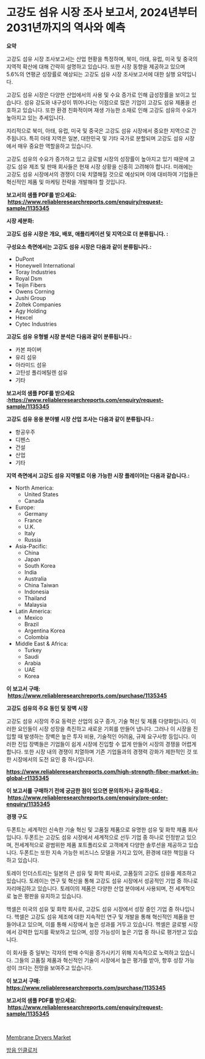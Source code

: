 <p><h1>고강도 섬유 시장 조사 보고서, 2024년부터 2031년까지의 역사와 예측</h1></p><p><strong>요약</strong></p>
<p><p>고강도 섬유 시장 조사보고서는 산업 현황을 특정하며, 북미, 아태, 유럽, 미국 및 중국의 지역적 확산에 대해 간략히 설명하고 있습니다. 또한 시장 동향을 제공하고 있으며 5.6%의 연평균 성장률로 예상되는 고강도 섬유 시장 조사보고서에 대한 실행 요약입니다.</p><p>고강도 섬유 시장은 다양한 산업에서의 사용 및 수요 증가로 인해 급성장률을 보이고 있습니다. 섬유 강도와 내구성이 뛰어나다는 이점으로 많은 기업이 고강도 섬유 제품을 선호하고 있습니다. 또한 환경 친화적이며 재생 가능한 소재로 인해 고강도 섬유의 수요가 높아지고 있는 추세입니다.</p><p>지리적으로 북미, 아태, 유럽, 미국 및 중국은 고강도 섬유 시장에서 중요한 지역으로 간주됩니다. 특히 아태 지역은 일본, 대한민국 및 기타 국가로 분할되며 고강도 섬유 시장에서 매우 중요한 역할을하고 있습니다.</p><p>고강도 섬유의 수요가 증가하고 있고 글로벌 시장의 성장률이 높아지고 있기 때문에 고강도 섬유 제조 및 판매 회사들은 현재 시장 상황을 신중히 고려해야 합니다. 미래에는 고강도 섬유 시장에서의 경쟁이 더욱 치열해질 것으로 예상되며 이에 대비하여 기업들은 혁신적인 제품 및 마케팅 전략을 개발해야 할 것입니다.</p></p>
<p><strong>보고서의 샘플 PDF를 받으세요: &nbsp;<a href="https://www.reliableresearchreports.com/enquiry/request-sample/1135345">https://www.reliableresearchreports.com/enquiry/request-sample/1135345</a></strong></p>
<p><strong>시장 세분화:</strong></p>
<p><strong> 고강도 섬유 시장은 개요, 배포, 애플리케이션 및 지역으로 더 분류됩니다. :</strong></p>
<p><strong>구성요소 측면에서는 고강도 섬유 시장은 다음과 같이 분류됩니다.:</strong></p>
<p><ul><li>DuPont</li><li>Honeywell International</li><li>Toray Industries</li><li>Royal Dsm</li><li>Teijin Fibers</li><li>Owens Corning</li><li>Jushi Group</li><li>Zoltek Companies</li><li>Agy Holding</li><li>Hexcel</li><li>Cytec Industries</li></ul></p>
<p><strong> 고강도 섬유 유형별 시장 분석은 다음과 같이 분류됩니다.:</strong></p>
<p><ul><li>카본 파이버</li><li>유리 섬유</li><li>아라미드 섬유</li><li>고탄성 폴리에틸렌 섬유</li><li>기타</li></ul></p>
<p><strong>보고서의 샘플 PDF를 받으세요 :<a href="https://www.reliableresearchreports.com/enquiry/request-sample/1135345">https://www.reliableresearchreports.com/enquiry/request-sample/1135345</a></strong></p>
<p><strong> 고강도 섬유 응용 분야별 시장 산업 조사는 다음과 같이 분류됩니다.:</strong></p>
<p><ul><li>항공우주</li><li>디펜스</li><li>건설</li><li>산업</li><li>기타</li></ul></p>
<p><strong>지역 측면에서 고강도 섬유 지역별로 이용 가능한 시장 플레이어는 다음과 같습니다.:</strong></p>
<p><ul>
    <li>
        North America:
        <ul>
            <li>United States</li>
            <li>Canada</li>
        </ul>
    </li>
    <li>
        Europe:
        <ul>
            <li>Germany</li>
            <li>France</li>
            <li>U.K.</li>
            <li>Italy</li>
            <li>Russia</li>
        </ul>
    </li>
    <li>
        Asia-Pacific:
        <ul>
            <li>China</li>
            <li>Japan</li>
            <li>South Korea</li>
            <li>India</li>
            <li>Australia</li>
            <li>China Taiwan</li>
            <li>Indonesia</li>
            <li>Thailand</li>
            <li>Malaysia</li>
        </ul>
    </li>
    <li>
        Latin America:
        <ul>
            <li>Mexico</li>
            <li>Brazil</li>
            <li>Argentina Korea</li>
            <li>Colombia</li>
        </ul>
    </li>
    <li>
        Middle East & Africa:
        <ul>
            <li>Turkey</li>
            <li>Saudi</li>
            <li>Arabia</li>
            <li>UAE</li>
            <li>Korea</li>
        </ul>
    </li>
    </ul></p>
<p><strong>이 보고서 구매: &nbsp;<a href="https://www.reliableresearchreports.com/purchase/1135345">https://www.reliableresearchreports.com/purchase/1135345</a></strong></p>
<p><strong>고강도 섬유의 주요 동인 및 장벽 시장</strong></p>
<p><p>고강도 섬유 시장의 주요 동력은 산업의 요구 증가, 기술 혁신 및 제품 다양화입니다. 이러한 요인들이 시장 성장을 촉진하고 새로운 기회를 만들어 냅니다. 그러나 이 시장을 진입할 때 발생하는 장벽은 높은 투자 비용, 기술적인 어려움, 규제 요구사항 등입니다. 이러한 진입 장벽들은 기업들이 쉽게 시장에 진입할 수 없게 만들어 시장의 경쟁을 어렵게 합니다. 또한 시장 내의 경쟁이 치열하며 기존 기업들과의 경쟁력 강화가 제한적인 것 또한 시장에서의 도전 요인 중 하나입니다.</p></p>
<p><strong><a href="https://www.reliableresearchreports.com/high-strength-fiber-market-in-global-r1135345">https://www.reliableresearchreports.com/high-strength-fiber-market-in-global-r1135345</a></strong></p>
<p><strong>이 보고서를 구매하기 전에 궁금한 점이 있으면 문의하거나 공유하세요.: &nbsp;<a href="https://www.reliableresearchreports.com/enquiry/pre-order-enquiry/1135345">https://www.reliableresearchreports.com/enquiry/pre-order-enquiry/1135345</a></strong></p>
<p><strong>경쟁 구도</strong></p>
<p><p>두폰트는 세계적인 신속한 기술 혁신 및 고품질 제품으로 유명한 섬유 및 화학 제품 회사입니다. 두폰트는 고강도 섬유 시장에서 세계적으로 선두 기업 중 하나로 인정받고 있으며, 전세계적으로 광범위한 제품 포트폴리오로 고객에게 다양한 솔루션을 제공하고 있습니다. 두폰트는 또한 지속 가능한 비즈니스 모델을 가지고 있어, 환경에 대한 책임을 다하고 있습니다.</p><p>토레이 인더스트리는 일본의 큰 섬유 및 화학 회사로, 고품질의 고강도 섬유를 제조하고 있습니다. 토레이는 연구 및 혁신을 통해 고강도 섬유 시장에서 성공적인 기업 중 하나로 자리매김하고 있습니다. 토레이의 제품은 다양한 산업 분야에서 사용되며, 전 세계적으로 높은 평판을 유지하고 있습니다.</p><p>헥셀은 미국의 섬유 및 화학 회사로, 고강도 섬유 시장에서 성장 중인 기업 중 하나입니다. 헥셀은 고강도 섬유 제조에 대한 지속적인 연구 및 개발을 통해 혁신적인 제품을 만들어내고 있으며, 이를 통해 시장에서 높은 성과를 거두고 있습니다. 헥셀은 글로벌 시장에서 강력한 입지를 확보하고 있으며, 성장 가능성이 높은 기업 중 하나로 평가받고 있습니다. </p><p>이 회사들 중 일부는 각자의 판매 수익을 증가시키기 위해 지속적으로 노력하고 있습니다. 그들의 고품질 제품과 혁신적인 기술이 시장에서 높은 평가를 받아, 향후 성장 가능성이 크다는 전망을 보여주고 있습니다.</p></p>
<p><strong>이 보고서 구매: &nbsp; <a href="https://www.reliableresearchreports.com/purchase/1135345">https://www.reliableresearchreports.com/purchase/1135345</a></strong></p>
<p><strong>보고서의 샘플 PDF를 받으세요: &nbsp;<a href="https://www.reliableresearchreports.com/enquiry/request-sample/1135345">https://www.reliableresearchreports.com/enquiry/request-sample/1135345</a></strong><strong></strong></p>
<p>&nbsp;</p>
<p><p><a href="https://github.com/BryceTownsendr/Market-Research-Report-List-4/blob/main/membrane-dryers-market.md">Membrane Dryers Market</a></p><p><a href="https://github.com/xvz497517413/Market-Research-Report-List-1/blob/main/543565626662.md">방음 인클로저</a></p></p>